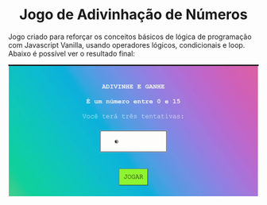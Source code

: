 <h1 align="center"> Jogo de Adivinhação de Números </h1>
<p>Jogo criado para reforçar os conceitos básicos de lógica de programação com Javascript Vanilla, usando operadores lógicos, condicionais e loop. Abaixo é possível ver o resultado final:</p>

<img src="https://github.com/JessanyKaline/jogo-adivinha/blob/main/to_readme/jogoAdivinha.gif"> 
